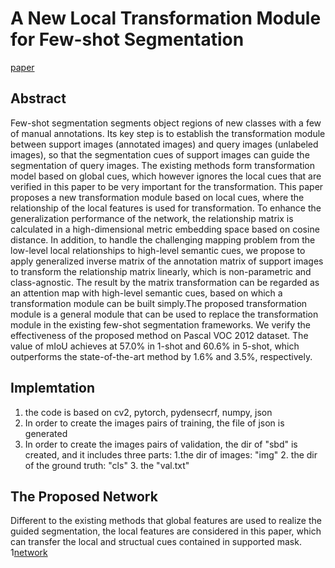
# A New Local Transformation Module for Few-shot Segmentation
[paper](https://arxiv.org/abs/1910.05886v1)
## Abstract
Few-shot segmentation segments object regions of new classes with a few of manual annotations. Its key step is to establish the transformation module between support images (annotated images) and query images (unlabeled images), so that the segmentation cues of support images can guide the segmentation of query images. The existing methods form transformation model based on global cues, which however ignores the local cues that are verified in this paper to be very important for the transformation. This paper proposes a new transformation module based on local cues, where the relationship of the local features is used for transformation. To enhance the generalization performance of the network, the relationship matrix is calculated in a high-dimensional metric embedding space based on cosine distance. In addition, to handle the challenging mapping problem from the low-level local relationships to high-level semantic cues, we propose to apply generalized inverse matrix of the annotation matrix of support images to transform the relationship matrix linearly, which is non-parametric and class-agnostic. The result by the matrix transformation can be regarded as an attention map with high-level semantic cues, based on which a transformation module can be built simply.The proposed transformation module is a general module that can be used to replace the transformation module in the existing few-shot segmentation frameworks. We verify the effectiveness of the proposed method on Pascal VOC 2012 dataset. The value of mIoU achieves at 57.0% in 1-shot and 60.6% in 5-shot, which outperforms the state-of-the-art method by 1.6% and 3.5%, respectively.
## Implemtation
1) the code is based on cv2, pytorch, pydensecrf, numpy, json
2) In order to create the images pairs of training, the file of json is generated
3) In order to create the images pairs of validation, the dir of  "sbd" is created, and it includes three parts: 
  1.the dir of images: "img" 2. the dir of the ground truth: "cls" 3. the "val.txt"
## The Proposed Network
Different to the existing methods that global features are used to realize the guided segmentation, the local features are considered in this paper, which can transfer the local and structual cues contained in supported mask.
1[network](https://github.com/a-tree-one/local-transformer/blob/master/network.png)
